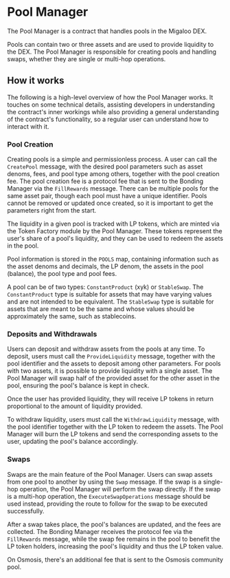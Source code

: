 # Pool Manager

The Pool Manager is a contract that handles pools in the Migaloo DEX.

Pools can contain two or three assets and are used to provide liquidity to the DEX. The Pool Manager is responsible for
creating pools and handling swaps, whether they are single or multi-hop operations.

## How it works

The following is a high-level overview of how the Pool Manager works. It touches on some technical details, assisting
developers in understanding the contract's inner workings while also providing a general understanding of the contract's
functionality, so a regular user can understand how to interact with it.

### Pool Creation

Creating pools is a simple and permissionless process. A user can call the `CreatePool` message, with the desired pool
parameters such as asset denoms, fees, and pool type among others, together with the pool creation fee. The pool creation
fee is a protocol fee that is sent to the Bonding Manager via the `FillRewards` message. There can be multiple pools 
for the same asset pair, though each pool must have a unique identifier. Pools cannot be removed or updated once 
created, so it is important to get the parameters right from the start.

The liquidity in a given pool is tracked with LP tokens, which are minted via the Token Factory module by the Pool Manager. 
These tokens represent the user's share of a pool's liquidity, and they can be used to redeem the assets in the pool.

Pool information is stored in the `POOLS` map, containing information such as the asset denoms and decimals, the LP denom, 
the assets in the pool (balance), the pool type and pool fees.

A pool can be of two types: `ConstantProduct` (xyk) or `StableSwap`. The `ConstantProduct` type is suitable for assets that 
may have varying values and are not intended to be equivalent. The `StableSwap` type is suitable for assets that are 
meant to be the same and whose values should be approximately the same, such as stablecoins.

### Deposits and Withdrawals

Users can deposit and withdraw assets from the pools at any time. To deposit, users must call the `ProvideLiquidity` 
message, together with the pool identifier and the assets to deposit among other parameters. For pools with two assets, 
it is possible to provide liquidity with a single asset. The Pool Manager will swap half of the provided asset for the 
other asset in the pool, ensuring the pool's balance is kept in check.

Once the user has provided liquidity, they will receive LP tokens in return proportional to the amount of liquidity 
provided.

To withdraw liquidity, users must call the `WithdrawLiquidity` message, with the pool identifier together with the LP 
token to redeem the assets. The Pool Manager will burn the LP tokens and send the corresponding assets to the user, 
updating the pool's balance accordingly.

### Swaps

Swaps are the main feature of the Pool Manager. Users can swap assets from one pool to another by using the `Swap` message.
If the swap is a single-hop operation, the Pool Manager will perform the swap directly. If the swap is a multi-hop operation, 
the `ExecuteSwapOperations` message should be used instead, providing the route to follow for the swap to be executed 
successfully. 

After a swap takes place, the pool's balances are updated, and the fees are collected. The Bonding Manager receives the 
protocol fee via the `FillRewards` message, while the swap fee remains in the pool to benefit the LP token holders, 
increasing the pool's liquidity and thus the LP token value.

On Osmosis, there's an additional fee that is sent to the Osmosis community pool.
